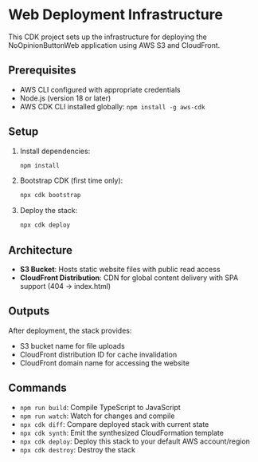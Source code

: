 # Web Deployment Infrastructure

This CDK project sets up the infrastructure for deploying the NoOpinionButtonWeb application using AWS S3 and CloudFront.

## Prerequisites

- AWS CLI configured with appropriate credentials
- Node.js (version 18 or later)
- AWS CDK CLI installed globally: `npm install -g aws-cdk`

## Setup

1. Install dependencies:
   ```bash
   npm install
   ```

2. Bootstrap CDK (first time only):
   ```bash
   npx cdk bootstrap
   ```

3. Deploy the stack:
   ```bash
   npx cdk deploy
   ```

## Architecture

- **S3 Bucket**: Hosts static website files with public read access
- **CloudFront Distribution**: CDN for global content delivery with SPA support (404 → index.html)

## Outputs

After deployment, the stack provides:
- S3 bucket name for file uploads
- CloudFront distribution ID for cache invalidation
- CloudFront domain name for accessing the website

## Commands

- `npm run build`: Compile TypeScript to JavaScript
- `npm run watch`: Watch for changes and compile
- `npx cdk diff`: Compare deployed stack with current state
- `npx cdk synth`: Emit the synthesized CloudFormation template
- `npx cdk deploy`: Deploy this stack to your default AWS account/region
- `npx cdk destroy`: Destroy the stack